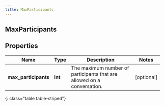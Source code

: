 ```yaml
---
title: MaxParticipants
---
```

## MaxParticipants

## Properties

|Name | Type | Description | Notes|
|------------ | ------------- | ------------- | -------------|
| **max_participants** | **int** | The maximum number of participants that are allowed on a conversation. | [optional] |
{: class="table table-striped"}


